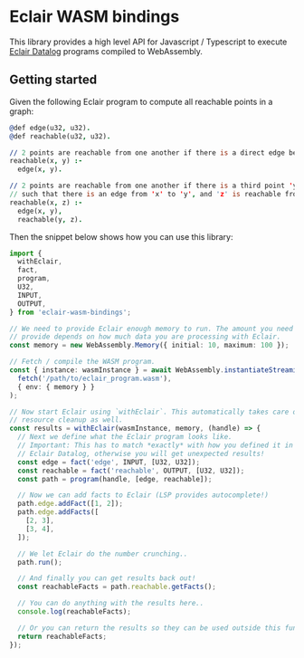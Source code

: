 # Eclair WASM bindings

This library provides a high level API for Javascript / Typescript to execute
[Eclair Datalog](https://github.com/luc-tielen/eclair-lang) programs compiled to
WebAssembly.

## Getting started

Given the following Eclair program to compute all reachable points in a graph:

```prolog
@def edge(u32, u32).
@def reachable(u32, u32).

// 2 points are reachable from one another if there is a direct edge between them.
reachable(x, y) :-
  edge(x, y).

// 2 points are reachable from one another if there is a third point 'y'
// such that there is an edge from 'x' to 'y', and 'z' is reachable from 'y'.
reachable(x, z) :-
  edge(x, y),
  reachable(y, z).
```

Then the snippet below shows how you can use this library:

```typescript
import {
  withEclair,
  fact,
  program,
  U32,
  INPUT,
  OUTPUT,
} from 'eclair-wasm-bindings';

// We need to provide Eclair enough memory to run. The amount you need to
// provide depends on how much data you are processing with Eclair.
const memory = new WebAssembly.Memory({ initial: 10, maximum: 100 });

// Fetch / compile the WASM program.
const { instance: wasmInstance } = await WebAssembly.instantiateStreaming(
  fetch('/path/to/eclair_program.wasm'),
  { env: { memory } }
);

// Now start Eclair using `withEclair`. This automatically takes care of
// resource cleanup as well.
const results = withEclair(wasmInstance, memory, (handle) => {
  // Next we define what the Eclair program looks like.
  // Important: This has to match *exactly* with how you defined it in
  // Eclair Datalog, otherwise you will get unexpected results!
  const edge = fact('edge', INPUT, [U32, U32]);
  const reachable = fact('reachable', OUTPUT, [U32, U32]);
  const path = program(handle, [edge, reachable]);

  // Now we can add facts to Eclair (LSP provides autocomplete!)
  path.edge.addFact([1, 2]);
  path.edge.addFacts([
    [2, 3],
    [3, 4],
  ]);

  // We let Eclair do the number crunching..
  path.run();

  // And finally you can get results back out!
  const reachableFacts = path.reachable.getFacts();

  // You can do anything with the results here..
  console.log(reachableFacts);

  // Or you can return the results so they can be used outside this function!
  return reachableFacts;
});
```
